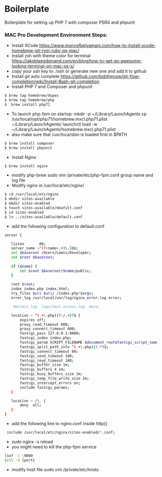 # Boilerplate 

Boilerplate for setting up PHP 7 with composer PSR4 and phpunit



### MAC Pro Development Environment Steps: 
* Install XCode https://www.moncefbelyamani.com/how-to-install-xcode-homebrew-git-rvm-ruby-on-mac/
* Install zsh with theme color for terminal https://jakoblaegdsmand.com/en/blog/how-to-get-an-awesome-looking-terminal-on-mac-os-x/
* copy your ssh key to ./ssh or generate new one and add it to github
* Install git auto complete https://github.com/bobthecow/git-flow-completion/wiki/Install-Bash-git-completion
*  Install PHP 7 and Composer and phpunit
```sh
$ brew tap homebrew/dupes
$ brew tap homebrew/php
$  brew install php71
```
* To launch php-fpm on startup:
    mkdir -p ~/Library/LaunchAgents
    cp /usr/local/opt/php71/homebrew.mxcl.php71.plist ~/Library/LaunchAgents/
    launchctl load -w ~/Library/LaunchAgents/homebrew.mxcl.php71.plist
* also make sure that /usr/loca/sbin is loaded first in $PATH 
```sh
$ brew install composer
$ brew install phpunit
```
*  Install Nginx
```sh
$ brew install nginx
```
* modify php-brew sudo vim /private/etc/php-fpm.conf  group name and log file
* Modify nginx in /usr/local/etc/nginx/
```sh
$ cd /usr/local/etc/nginx
$ mkdir sites-available
$ mkdir sites-enabled
$ touch sites-available/deafult.conf
$ cd sites-enabled
$ ln ../sites-available/default.conf
```
* add the following configuration to default.conf
```sh
server {

   listen       80;
   server_name ~^(?<name>.+)\.lb$;
   set $baseroot /Users/Lamis/Developer;
   set $root $baseroot;
   
   if ($name) {
       set $root $baseroot/$name/public;
   } 
  
   root $root;
   index index.php index.html;
   try_files $uri $uri/ /index.php?$args;
   error_log /usr/local/var/log/nginx_error.log error;

    #access_log  logs/host.access.log  main;

   location ~ ^(.+\.php)(?:/.+)?$ {
       expires off;
       proxy_read_timeout 600;
       proxy_connect_timeout 600;
       fastcgi_pass 127.0.0.1:9000;
       fastcgi_index index.php;
       fastcgi_param SCRIPT_FILENAME $document_root$fastcgi_script_name;
       fastcgi_split_path_info ^(.+\.php)(/.*)$;
       fastcgi_connect_timeout 60;
       fastcgi_send_timeout 180;
       fastcgi_read_timeout 180;
       fastcgi_buffer_size 1m;
       fastcgi_buffers 4 1m;
       fastcgi_busy_buffers_size 1m;
       fastcgi_temp_file_write_size 1m;
       fastcgi_intercept_errors on;
       include fastcgi_params;
   }

   location ~ /\. {
       deny  all;
   }
}

```
* add the following line to nginx.conf inside http{}
```sh
 include /usr/local/etc/nginx/sites-enabled/*.conf;

```
* sudo nginx -s reload
* you might need to kill the php-fpm service
```sh
lsof -i :9000
kill -9 {port}
```
* modify host file  sudo vim /private/etc/hosts
